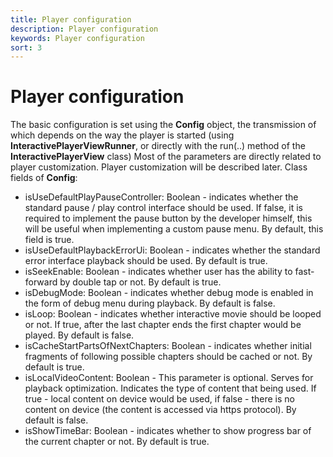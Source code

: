 ```yaml
---
title: Player configuration
description: Player configuration
keywords: Player configuration
sort: 3 
---
```


# Player configuration

The basic configuration is set using the **Config** object, the transmission of which depends on the way the player is started
(using **InteractivePlayerViewRunner**, or directly with the run(..) method of the **InteractivePlayerView** class)
Most of the parameters are directly related to player customization. Player customization will be described later.
Class fields of **Config**:

- isUseDefaultPlayPauseController: Boolean - indicates whether the standard
  pause / play control interface should be used. If false, it is required to implement the pause button by the developer himself,
  this will be useful when implementing a custom pause menu. By default, this field is true.
- isUseDefaultPlaybackErrorUi: Boolean - indicates whether the standard error interface
  playback should be used. By default is true.
- isSeekEnable: Boolean - indicates whether user has the ability to fast-forward by double tap or not.
  By default is true.
- isDebugMode: Boolean - indicates whether debug mode is enabled in the form of debug menu during playback.
  By default is false.
- isLoop: Boolean - indicates whether interactive movie should be looped or not. If true, after the last chapter ends
  the first chapter would be played. By default is false.
- isCacheStartPartsOfNextChapters: Boolean - indicates whether initial fragments of following
  possible chapters should be cached or not. By default is true.
- isLocalVideoContent: Boolean - This parameter is optional. Serves for playback optimization.
  Indicates the type of content that being used. If true - local content on device would be used,
  if false - there is no content on device (the content is accessed via https protocol).
  By default is false.
- isShowTimeBar: Boolean - indicates whether to show progress bar of the current chapter or not. By default
  is true.
